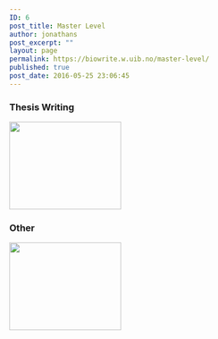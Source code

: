 ```yaml
---
ID: 6
post_title: Master Level
author: jonathans
post_excerpt: ""
layout: page
permalink: https://biowrite.w.uib.no/master-level/
published: true
post_date: 2016-05-25 23:06:45
---
```

<div id="pl-6" class="panel-layout"><div id="pg-6-0" class="panel-grid panel-no-style" data-style="{&quot;background_image_attachment&quot;:false,&quot;background_display&quot;:&quot;tile&quot;,&quot;cell_alignment&quot;:&quot;flex-start&quot;}"><div id="pgc-6-0-0" class="panel-grid-cell" data-weight="0.5"><div id="panel-6-0-0-0" class="so-panel widget widget_sow-editor panel-first-child panel-last-child" data-index="0" data-style="{&quot;background_image_attachment&quot;:false,&quot;background_display&quot;:&quot;tile&quot;}"><div class="so-widget-sow-editor so-widget-sow-editor-base"><h3 class="widget-title">Thesis Writing</h3>
<div class="siteorigin-widget-tinymce textwidget">
	<p><a href="http://biowrite.w.uib.no/category/msc-level/thesis-writing/"><img class="alignnone wp-image-46 size-full" src="http://biowrite.w.uib.no/files/2016/05/capture_decran_2015-11-29_11.38.47.png" alt="" width="200" height="157" /></a></p>
</div>
</div></div></div><div id="pgc-6-0-1" class="panel-grid-cell" data-weight="0.5"><div id="panel-6-0-1-0" class="so-panel widget widget_sow-editor panel-first-child panel-last-child" data-index="1" data-style="{&quot;background_image_attachment&quot;:false,&quot;background_display&quot;:&quot;tile&quot;}"><div class="so-widget-sow-editor so-widget-sow-editor-base"><h3 class="widget-title">Other</h3>
<div class="siteorigin-widget-tinymce textwidget">
	<p><img class="alignnone wp-image-46 size-full" src="http://biowrite.w.uib.no/files/2016/05/capture_decran_2015-11-29_11.38.47.png" alt="" width="200" height="157" /></p>
</div>
</div></div></div></div></div>